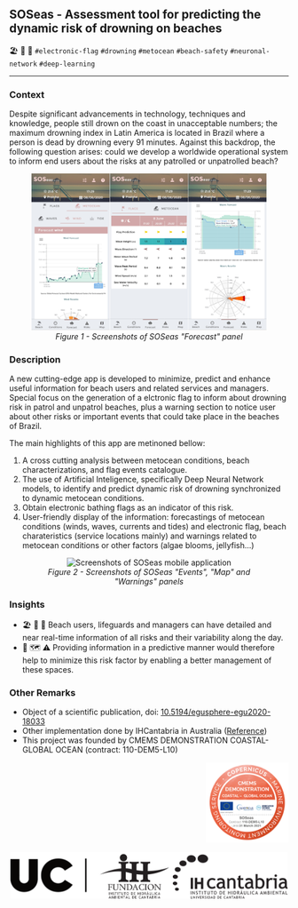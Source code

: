 
## SOSeas - Assessment tool for predicting the dynamic risk of drowning on beaches

🏖️ 🛟 🚩 `#electronic-flag` `#drowning` `#metocean` `#beach-safety` `#neuronal-network` `#deep-learning` 

---
### Context
Despite significant advancements in technology, techniques and knowledge, people still drown on the coast in unacceptable numbers; the maximum drowning index in Latin America is located in Brazil where a person is dead by drowning every 91 minutes. Against this backdrop, the following question arises: could we develop a worldwide operational system to inform end users about the risks at any patrolled or unpatrolled beach?

<figure align="center">
    <img src="../_static/images/SOSeas_app_forecast.jpg" alt="Screenshots of SOSeas mobile application" />
    <figcaption><i>Figure 1 - Screenshots of SOSeas "Forecast" panel</i></figcaption>
</figure>

### Description
A new cutting-edge app is developed to minimize, predict and enhance useful information for beach users and related services and managers. Special focus on the generation of a elctronic flag to inform about drowning risk in patrol and unpatrol beaches, plus a warning section to notice user about other risks or important events that could take place in the beaches of Brazil. 

The main highlights of this app are metinoned bellow: 
1. A cross cutting analysis between metocean conditions, beach characterizations, and flag events catalogue. 
2. The use of Artificial Inteligence, specifically Deep Neural Network models, to identify and predict dynamic risk of drowning synchronized to dynamic metocean conditions.
3. Obtain electronic bathing flags as an indicator of this risk.
4. User-friendly display of the information: forecastings of metocean conditions (winds, waves, currents and tides) and electronic flag, beach charateristics (service locations mainly) and warnings related to metocean conditions or other factors (algae blooms, jellyfish...)

<figure align="center">
    <img src="../_static/images/SOSeas_app_events_map_warnings.png" alt="Screenshots of SOSeas mobile application" />
    <figcaption><i>Figure 2 - Screenshots of SOSeas "Events", "Map" and "Warnings" panels</i></figcaption>
</figure>

### Insights
* 🏖️ 🛟 💼 Beach users, lifeguards and  managers can have detailed and near real-time information of all risks and their variability along the day.
* 🌊 🗺️ ⚠️ Providing information in a predictive manner would therefore help to minimize this risk factor by enabling a better management of these spaces.


### Other Remarks
* Object of a scientific publication, doi: [10.5194/egusphere-egu2020-18033](https://doi.org/10.5194/egusphere-egu2020-18033)
* Other implementation done by IHCantabria in Australia ([Reference]())
* This project was founded by CMEMS DEMONSTRATION COASTAL-GLOBAL OCEAN (contract: 110-DEM5-L10) 
<p align="right">
<img src="../_static/images/Global-Ocean-SOSeas-110-DEM5-L10.webp" width=150/>
</p>

<p align="center">
<img align="center" src="../_static/images/UC+FIHAC+IHCantabrianegro.png" width="500"/>
</p>
